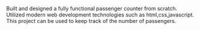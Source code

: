 Built and designed a fully functional passenger counter from scratch.
Utilized modern web development technologies such as html,css,javascript.
This project can be used to keep track of the number of passengers.

